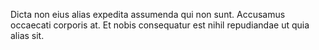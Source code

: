 Dicta non eius alias expedita assumenda qui non sunt. Accusamus occaecati corporis at. Et nobis consequatur est nihil repudiandae ut quia alias sit.
